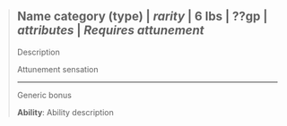> **Name**
> category (type) | *rarity* | 6 lbs | ??gp | *attributes* | *Requires attunement*
> ---
> Description 
> 
> Attunement sensation
> 
> ---
> Generic bonus
> 
>**Ability**: Ability description